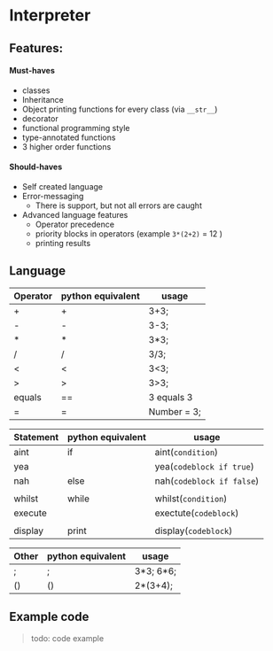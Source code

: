 # Interpreter

## Features:

#### Must-haves
- classes
- Inheritance
- Object printing functions for every class (via `__str__`)
- decorator
- functional programming style
- type-annotated functions
- 3 higher order functions

#### Should-haves
- Self created language
- Error-messaging
  - There is support, but not all errors are caught
- Advanced language features
  - Operator precedence
  - priority blocks in operators (example `3*(2+2)` = 12 )
  - printing results

## Language
| Operator | python equivalent | usage      |
|----------|-------------------|------------|
| +        | +                 | 3+3;       |  
| -        | -                 | 3-3;       |
| *        | *                 | 3*3;       |
| /        | /                 | 3/3;       |
| <        | <                 | 3<3;       |
| >        | >                 | 3>3;       |
| equals   | ==                | 3 equals 3 |
| =        | =                | Number = 3; |   |

| Statement | python equivalent | usage                     |
|----------|-------------------|-------                     |
| aint     | if                |aint(`condition`)           |
| yea      |                   |yea(`codeblock if true`)    |
| nah      | else              |nah(`codeblock if false`)   |
|                                                           |
| whilst   | while             |whilst(`condition`)         |
| execute  |                   |exectute(`codeblock`)       |
|                                                           |
| display  | print             |display(`codeblock`)        |

| Other    | python equivalent | usage                     |
|----------|-------------------|-------                    |
|;         |;                  |3\*3; 6\*6;                |
|()        |()                 |2*(3+4);                   |

## Example code
> todo: code example